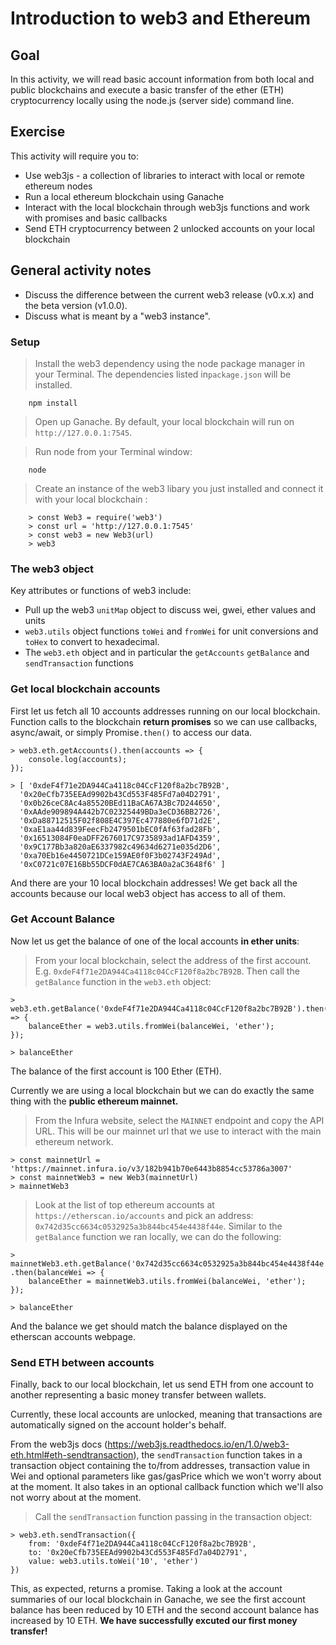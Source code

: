 # Introduction to web3 and Ethereum
## Goal
In this activity, we will read basic account information from both local and public blockchains and execute a basic transfer of the ether (ETH) cryptocurrency locally using the node.js (server side) command line. 

## Exercise
This activity will require you to:
* Use web3js - a collection of libraries to interact with local or remote ethereum nodes
* Run a local ethereum blockchain using Ganache
* Interact with the local blockchain through web3js functions and work with promises and basic callbacks
* Send ETH cryptocurrency between 2 unlocked accounts on your local blockchain

## General activity notes
* Discuss the difference between the current web3 release (v0.x.x) and the beta version (v1.0.0).
* Discuss what is meant by a "web3 instance". 

### Setup
> Install the web3 dependency using the node package manager in your Terminal. The dependencies listed in`package.json` will be installed.
```
    npm install 
```
> Open up Ganache. By default, your local blockchain will run on `http://127.0.0.1:7545`.
   
> Run node from your Terminal window: 
```
    node
```
> Create an instance of the web3 libary you just installed and connect it with your local blockchain :
``` 
    > const Web3 = require('web3')
    > const url = 'http://127.0.0.1:7545'
    > const web3 = new Web3(url)
    > web3
```

### The web3 object
Key attributes or functions of web3 include:
* Pull up the web3 `unitMap` object to discuss wei, gwei, ether values and units
* `web3.utils` object functions `toWei` and `fromWei` for unit conversions and `toHex` to convert to hexadecimal.
* The `web3.eth` object and in particular the `getAccounts` `getBalance` and `sendTransaction`  functions

### Get local blockchain accounts
First let us fetch all 10 accounts addresses running on our local blockchain. Function calls to the blockchain **return promises** so we can use callbacks, async/await, or simply Promise`.then()` to access our data.
```
> web3.eth.getAccounts().then(accounts => {
    console.log(accounts);
});

> [ '0xdeF4f71e2DA944Ca4118c04CcF120f8a2bc7B92B',
  '0x20eCfb735EEAd9902b43Cd553F485Fd7a04D2791',
  '0x0b26ceC8Ac4a85520BEd11BaCA67A3Bc7D244650',
  '0xAAde909894A442b7C02325449BDa3eCD36BB2726',
  '0xDa88712515F02f808E4C397Ec477880e6fD71d2E',
  '0xaE1aa44d839FeecFb2479501bEC0fAf63fad28Fb',
  '0x16513084F0eaDFF2676017C9735893ad1AFD4359',
  '0x9C177Bb3a820aE6337982c49634d6271e035d2D6',
  '0xa70Eb16e4450721DCe159AE0f0F3b02743F249Ad',
  '0xC0721c07E16Bb55DCF0dAE7CA63BA0a2aC3648f6' ]
```
And there are your 10 local blockchain addresses! We get back all the accounts because our local web3 object has access to all of them.   

### Get Account Balance
Now let us get the balance of one of the local accounts **in ether units**: 

> From your local blockchain, select the address of the first account. E.g. `0xdeF4f71e2DA944Ca4118c04CcF120f8a2bc7B92B`. Then call the `getBalance` function in the `web3.eth` object:
```
> web3.eth.getBalance('0xdeF4f71e2DA944Ca4118c04CcF120f8a2bc7B92B').then(balanceWei => {
    balanceEther = web3.utils.fromWei(balanceWei, 'ether');
});

> balanceEther
```
The balance of the first account is 100 Ether (ETH). 

Currently we are using a local blockchain but we can do exactly the same thing with the **public ethereum mainnet.** 

> From the Infura website, select the `MAINNET` endpoint and copy the API URL. This will be our mainnet url that we use to interact with the main ethereum network. 
```
> const mainnetUrl = 'https://mainnet.infura.io/v3/182b941b70e6443b8854cc53786a3007'
> const mainnetWeb3 = new Web3(mainnetUrl)
> mainnetWeb3
```
> Look at the list of top ethereum accounts at `https://etherscan.io/accounts` and pick an address: `0x742d35cc6634c0532925a3b844bc454e4438f44e`. Similar to the `getBalance` function we ran locally, we can do the following:
```
> mainnetWeb3.eth.getBalance('0x742d35cc6634c0532925a3b844bc454e4438f44e')
.then(balanceWei => {
    balanceEther = mainnetWeb3.utils.fromWei(balanceWei, 'ether');
});

> balanceEther
```
And the balance we get should match the balance displayed on the etherscan accounts webpage. 

### Send ETH between accounts

Finally, back to our local blockchain, let us send ETH from one account to another representing a basic money transfer between wallets. 

Currently, these local accounts are unlocked, meaning that transactions are automatically signed on the account holder's behalf.

From the web3js docs (https://web3js.readthedocs.io/en/1.0/web3-eth.html#eth-sendtransaction), the `sendTransaction` function takes in a transaction object containing the to/from addresses, transaction value in Wei and optional parameters like gas/gasPrice which we won't worry about at the moment. It also takes in an optional callback function which we'll also not worry about at the moment.

> Call the `sendTransaction` function passing in the transaction object:
```
> web3.eth.sendTransaction({
    from: '0xdeF4f71e2DA944Ca4118c04CcF120f8a2bc7B92B',
    to: '0x20eCfb735EEAd9902b43Cd553F485Fd7a04D2791',
    value: web3.utils.toWei('10', 'ether')
})
```
This, as expected, returns a promise. Taking a look at the account summaries of our local blockchain in Ganache, we see the first account balance has been reduced by 10 ETH and the second account balance has increased by 10 ETH. **We have successfully excuted our first money transfer!**